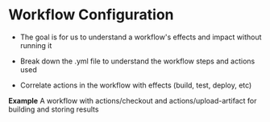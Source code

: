 # Workflow Configuration

- The goal is for us to understand a workflow's effects and impact without running it

- Break down the .yml file to understand the workflow steps and actions used

- Correlate actions in the workflow with effects (build, test, deploy, etc)

**Example** A workflow with actions/checkout and actions/upload-artifact for building and storing results
